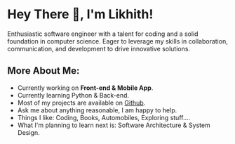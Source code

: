 # Hey There 👋, I'm Likhith!

Enthusiastic software engineer with a talent for coding and a solid foundation in computer science. Eager to leverage my skills in collaboration, communication, and development to drive innovative solutions.
<br/>


## More About Me:

- Currently working on **Front-end & Mobile App**.
- Currently learning Python & Back-end.
- Most of my projects are available on [Github](https://github.com/likhithkp?tab=repositories).
- Ask me about anything reasonable, I am happy to help.
- Things I like: Coding, Books, Automobiles, Exploring stuff....
- What I'm planning to learn next is: Software Architecture & System Design.
